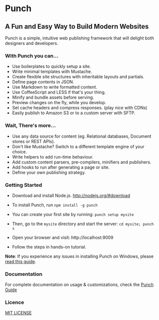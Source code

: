 # Punch 
## A Fun and Easy Way to Build Modern Websites  

Punch is a simple, intuitive web publishing framework that will delight both designers and developers.

### With Punch you can...

* Use boilerplates to quickly setup a site. 
* Write minimal templates with Mustache.
* Create flexible site structures with inheritable layouts and partials.
* Define page contents in JSON.
* Use Markdown to write formatted content.
* Use CoffeeScript and LESS if that's your thing.
* Minify and bundle assets before serving.
* Preview changes on the fly, while you develop.
* Set cache headers and compress responses. (play nice with CDNs)
* Easily publish to Amazon S3 or to a custom server with SFTP.

### Wait, There's more...

* Use any data source for content (eg. Relational databases, Document stores or REST APIs).
* Don't like Mustache? Switch to a different template engine of your choice. 
* Write helpers to add run-time behaviour.
* Add custom content parsers, pre-compilers, minifiers and publishers.
* Add hooks to run after generating a page or site.
* Define your own publishing strategy.

### Getting Started 

* Download and install Node.js. http://nodejs.org/#download 

* To install Punch, run `npm install -g punch`

* You can create your first site by running: `punch setup mysite`

* Then, go to the `mysite` directory and start the server: `cd mysite; punch s`

* Open your browser and visit: http://localhost:9009

* Follow the steps in hands-on tutorial.

**Note**: If you experience any issues in installing Punch on Windows, please [read this guide](https://github.com/laktek/punch/wiki/Windows).

### Documentation

For complete documentation on usage & customizations, check the [Punch Guide](https://github.com/laktek/punch/wiki)

### Licence

[MIT LICENSE](https://github.com/laktek/punch/blob/master/LICENSE)
